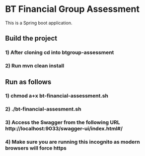 # BT Financial Group Assessment

This is a Spring boot application.


## Build the project 
### 1)  After cloning cd into btgroup-assessment
### 2)  Run mvn clean install


## Run as follows

### 1) chmod a+x bt-financial-assessment.sh
### 2) ./bt-financial-assesment.sh
### 3) Access the Swagger from the following URL http://localhost:9033/swagger-ui/index.html#/
### 4) Make sure you are running this incognito as modern browsers will force https
